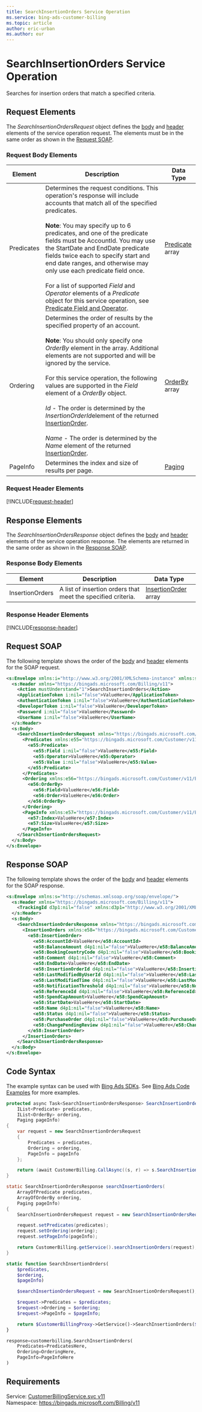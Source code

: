 ```yaml
---
title: SearchInsertionOrders Service Operation
ms.service: bing-ads-customer-billing
ms.topic: article
author: eric-urban
ms.author: eur
---
```

# SearchInsertionOrders Service Operation
Searches for insertion orders that match a specified criteria.

## <a name="request"></a>Request Elements
The *SearchInsertionOrdersRequest* object defines the [body](#request-body) and [header](#request-header) elements of the service operation request. The elements must be in the same order as shown in the [Request SOAP](#request-soap). 

### <a name="request-body"></a>Request Body Elements

|Element|Description|Data Type|
|-----------|---------------|-------------|
|<a name="predicates"></a>Predicates|Determines the request conditions. This operation's response will include accounts that match all of the specified predicates.<br /><br />**Note**: You may specify up to 6 predicates, and one of the predicate fields must be AccountId. You may use the StartDate and EndDate predicate fields twice each to specify start and end date ranges, and otherwise may only use each predicate field once.<br /><br />For a list of supported *Field* and *Operator* elements of a *Predicate* object for this service operation, see [Predicate Field and Operator](#predicates).|[Predicate](predicate.md) array|
|<a name="ordering"></a>Ordering|Determines the order of results by the specified property of an account.<br /><br />**Note**: You should only specify one *OrderBy* element in the array. Additional elements are not supported and will be ignored by the service.<br /><br />For this service operation, the following values are supported in the *Field* element of a *OrderBy* object.<br /><br />*Id* - The order is determined by the *InsertionOrderId*element of the returned [InsertionOrder](../customer-billing/insertionorder.md).<br /><br />*Name* - The order is determined by the *Name* element of the returned [InsertionOrder](../customer-billing/insertionorder.md).|[OrderBy](orderby.md) array|
|<a name="pageinfo"></a>PageInfo|Determines the index and size of  results per page.|[Paging](paging.md)|

### <a name="request-header"></a>Request Header Elements
[!INCLUDE[request-header](./includes/request-header.md)]

## <a name="response"></a>Response Elements
The *SearchInsertionOrdersResponse* object defines the [body](#response-body) and [header](#response-header) elements of the service operation response. The elements are returned in the same order as shown in the [Response SOAP](#response-soap).

### <a name="response-body"></a>Response Body Elements

|Element|Description|Data Type|
|-----------|---------------|-------------|
|<a name="insertionorders"></a>InsertionOrders|A  list of insertion orders that meet the specified criteria.|[InsertionOrder](insertionorder.md) array|

### <a name="response-header"></a>Response Header Elements
[!INCLUDE[response-header](./includes/response-header.md)]

## <a name="request-soap"></a>Request SOAP
The following template shows the order of the [body](#request-body) and [header](#request-header) elements for the SOAP request.

```xml
<s:Envelope xmlns:i="http://www.w3.org/2001/XMLSchema-instance" xmlns:s="http://schemas.xmlsoap.org/soap/envelope/">
  <s:Header xmlns="https://bingads.microsoft.com/Billing/v11">
    <Action mustUnderstand="1">SearchInsertionOrders</Action>
    <ApplicationToken i:nil="false">ValueHere</ApplicationToken>
    <AuthenticationToken i:nil="false">ValueHere</AuthenticationToken>
    <DeveloperToken i:nil="false">ValueHere</DeveloperToken>
    <Password i:nil="false">ValueHere</Password>
    <UserName i:nil="false">ValueHere</UserName>
  </s:Header>
  <s:Body>
    <SearchInsertionOrdersRequest xmlns="https://bingads.microsoft.com/Billing/v11">
      <Predicates xmlns:e55="https://bingads.microsoft.com/Customer/v11/Entities" i:nil="false">
        <e55:Predicate>
          <e55:Field i:nil="false">ValueHere</e55:Field>
          <e55:Operator>ValueHere</e55:Operator>
          <e55:Value i:nil="false">ValueHere</e55:Value>
        </e55:Predicate>
      </Predicates>
      <Ordering xmlns:e56="https://bingads.microsoft.com/Customer/v11/Entities" i:nil="false">
        <e56:OrderBy>
          <e56:Field>ValueHere</e56:Field>
          <e56:Order>ValueHere</e56:Order>
        </e56:OrderBy>
      </Ordering>
      <PageInfo xmlns:e57="https://bingads.microsoft.com/Customer/v11/Entities" i:nil="false">
        <e57:Index>ValueHere</e57:Index>
        <e57:Size>ValueHere</e57:Size>
      </PageInfo>
    </SearchInsertionOrdersRequest>
  </s:Body>
</s:Envelope>
```

## <a name="response-soap"></a>Response SOAP
The following template shows the order of the [body](#response-body) and [header](#response-header) elements for the SOAP response.

```xml
<s:Envelope xmlns:s="http://schemas.xmlsoap.org/soap/envelope/">
  <s:Header xmlns="https://bingads.microsoft.com/Billing/v11">
    <TrackingId d3p1:nil="false" xmlns:d3p1="http://www.w3.org/2001/XMLSchema-instance">ValueHere</TrackingId>
  </s:Header>
  <s:Body>
    <SearchInsertionOrdersResponse xmlns="https://bingads.microsoft.com/Billing/v11">
      <InsertionOrders xmlns:e58="https://bingads.microsoft.com/Customer/v11/Entities" d4p1:nil="false" xmlns:d4p1="http://www.w3.org/2001/XMLSchema-instance">
        <e58:InsertionOrder>
          <e58:AccountId>ValueHere</e58:AccountId>
          <e58:BalanceAmount d4p1:nil="false">ValueHere</e58:BalanceAmount>
          <e58:BookingCountryCode d4p1:nil="false">ValueHere</e58:BookingCountryCode>
          <e58:Comment d4p1:nil="false">ValueHere</e58:Comment>
          <e58:EndDate>ValueHere</e58:EndDate>
          <e58:InsertionOrderId d4p1:nil="false">ValueHere</e58:InsertionOrderId>
          <e58:LastModifiedByUserId d4p1:nil="false">ValueHere</e58:LastModifiedByUserId>
          <e58:LastModifiedTime d4p1:nil="false">ValueHere</e58:LastModifiedTime>
          <e58:NotificationThreshold d4p1:nil="false">ValueHere</e58:NotificationThreshold>
          <e58:ReferenceId d4p1:nil="false">ValueHere</e58:ReferenceId>
          <e58:SpendCapAmount>ValueHere</e58:SpendCapAmount>
          <e58:StartDate>ValueHere</e58:StartDate>
          <e58:Name d4p1:nil="false">ValueHere</e58:Name>
          <e58:Status d4p1:nil="false">ValueHere</e58:Status>
          <e58:PurchaseOrder d4p1:nil="false">ValueHere</e58:PurchaseOrder>
          <e58:ChangePendingReview d4p1:nil="false">ValueHere</e58:ChangePendingReview>
        </e58:InsertionOrder>
      </InsertionOrders>
    </SearchInsertionOrdersResponse>
  </s:Body>
</s:Envelope>
```

## <a name="example"></a>Code Syntax
The example syntax can be used with [Bing Ads SDKs](~/guides/client-libraries.md). See [Bing Ads Code Examples](~/guides/code-examples.md) for more examples.
```csharp
protected async Task<SearchInsertionOrdersResponse> SearchInsertionOrdersAsync(
	IList<Predicate> predicates,
	IList<OrderBy> ordering,
	Paging pageInfo)
{
	var request = new SearchInsertionOrdersRequest
	{
		Predicates = predicates,
		Ordering = ordering,
		PageInfo = pageInfo
	};

	return (await CustomerBilling.CallAsync((s, r) => s.SearchInsertionOrdersAsync(r), request));
}
```
```java
static SearchInsertionOrdersResponse searchInsertionOrders(
	ArrayOfPredicate predicates,
	ArrayOfOrderBy ordering,
	Paging pageInfo)
{
	SearchInsertionOrdersRequest request = new SearchInsertionOrdersRequest();

	request.setPredicates(predicates);
	request.setOrdering(ordering);
	request.setPageInfo(pageInfo);

	return CustomerBilling.getService().searchInsertionOrders(request);
}
```
```php
static function SearchInsertionOrders(
	$predicates,
	$ordering,
	$pageInfo)

	$searchInsertionOrdersRequest = new SearchInsertionOrdersRequest();

	$request->Predicates = $predicates;
	$request->Ordering = $ordering;
	$request->PageInfo = $pageInfo;

	return $CustomerBillingProxy->GetService()->SearchInsertionOrders($request);
}
```
```python
response=customerbilling.SearchInsertionOrders(
	Predicates=PredicatesHere,
	Ordering=OrderingHere,
	PageInfo=PageInfoHere
)
```

## Requirements
Service: [CustomerBillingService.svc v11](https://clientcenter.api.bingads.microsoft.com/Api/Billing/v11/CustomerBillingService.svc)  
Namespace: https://bingads.microsoft.com/Billing/v11  

